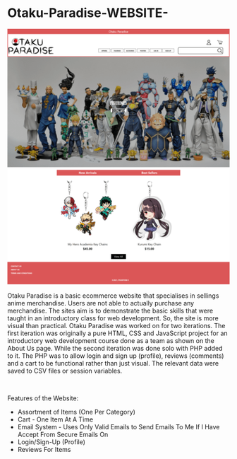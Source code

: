 # Otaku-Paradise-WEBSITE-

![Preview](/Images/Otaku-Paradise-Laptop.png)

Otaku Paradise is a basic ecommerce website that specialises in sellings anime merchandise. Users are not able to actually purchase any merchandise. The sites aim is to demonstrate the basic skills that were taught in an introductory class for web development. So, the site is more visual than practical. Otaku Paradise was worked on for two iterations. The first iteration was originally a pure HTML, CSS and JavaScript project for an introductory web development course done as a team as shown on the About Us page. While the second iteration was done solo with PHP added to it. The PHP was to allow login and sign up (profile), reviews (comments) and a cart to be functional rather than just visual. The relevant data were saved to CSV files or session variables.

<br>

Features of the Website:
- Assortment of Items (One Per Category)
- Cart - One Item At A Time
- Email System - Uses Only Valid Emails to Send Emails To Me If I Have Accept From Secure Emails On
- Login/Sign-Up (Profile)
- Reviews For Items
